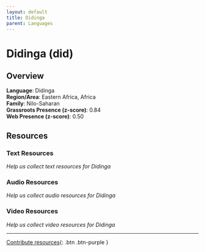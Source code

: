 ```yaml
---
layout: default
title: Didinga
parent: Languages
---
```


# Didinga (did)

## Overview

**Language**: Didinga  
**Region/Area**: Eastern Africa, Africa  
**Family**: Nilo-Saharan  
**Grassroots Presence (z-score)**: 0.84  
**Web Presence (z-score)**: 0.50  

## Resources

### Text Resources
*Help us collect text resources for Didinga*

### Audio Resources
*Help us collect audio resources for Didinga*

### Video Resources
*Help us collect video resources for Didinga*

---

[Contribute resources](https://forms.office.com/e/1SfLJx3u1r){: .btn .btn-purple }
